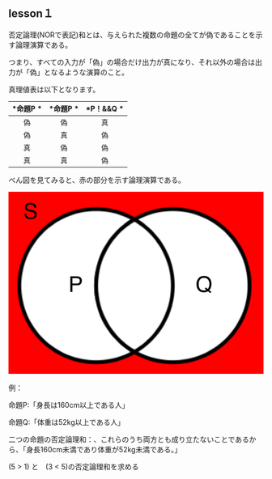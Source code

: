 lesson１
------------------

否定論理(NORで表記)和とは、与えられた複数の命題の全てが偽であることを示す論理演算である。

つまり、すべての入力が「偽」の場合だけ出力が真になり、それ以外の場合は出力が「偽」となるような演算のこと。

真理値表は以下となります。

| *命題P * | *命題P * | *P！&&Q * |
|:--------:|:--------:|:---------:|
| 偽 | 偽  |  真  |
| 偽 | 真  |  偽  |
| 真 | 偽  |  偽  |
| 真 | 真  |  偽  |

べん図を見てみると、赤の部分を示す論理演算である。

![github p!||Q](/images/p!||Q.png)

例：

命題P:「身長は160cm以上である人」

命題Q:「体重は52kg以上である人」

二つの命題の否定論理和：、これらのうち両方とも成り立たないことであるから、「身長160cm未満であり体重が52kg未満である。」

(5 > 1) と　(3 < 5)の否定論理和を求める